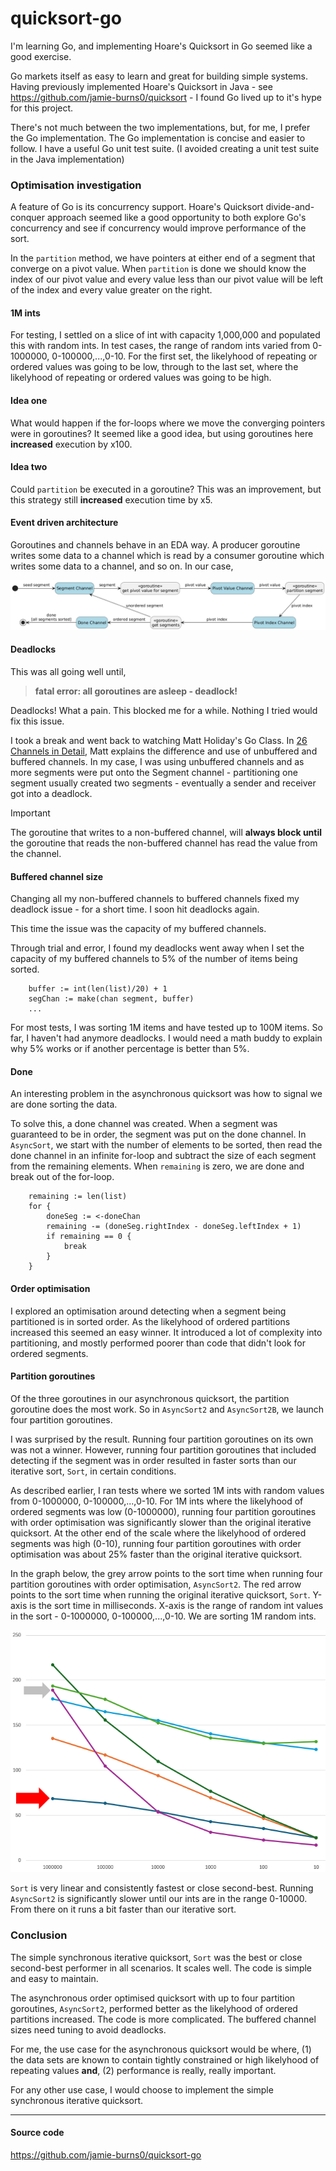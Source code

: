 # quicksort-go

I'm learning Go, and implementing Hoare's Quicksort in Go seemed like a good exercise.

Go markets itself as easy to learn and great for building simple systems. Having previously implemented Hoare's Quicksort in Java - see https://github.com/jamie-burns0/quicksort - I found Go lived up to it's hype for this project.

There's not much between the two implementations, but, for me, I prefer the Go implementation. The Go implementation is concise and easier to follow. I have a useful Go unit test suite. (I avoided creating a unit test suite in the Java implementation)

### Optimisation investigation

A feature of Go is its concurrency support. Hoare's Quicksort divide-and-conquer approach seemed like a good opportunity to both explore Go's concurrency and see if concurrency would improve performance of the sort.

In the `partition` method, we have pointers at either end of a segment that converge on a pivot value. When `partition` is done we should know the index of our pivot value and every value less than our pivot value will be left of the index and every value greater on the right.

#### 1M ints

For testing, I settled on a slice of int with capacity 1,000,000 and populated this with random ints. In test cases, the range of random ints varied from 0-1000000, 0-100000,...,0-10. For the first set, the likelyhood of repeating or ordered values was going to be low, through to the last set, where the likelyhood of repeating or ordered values was going to be high.

#### Idea one

What would happen if the for-loops where we move the converging pointers were in goroutines? It seemed like a good idea, but using goroutines here __increased__ execution by x100.

#### Idea two

Could `partition` be executed in a goroutine? This was an improvement, but this strategy still __increased__ execution time by x5.

#### Event driven architecture

Goroutines and channels behave in an EDA way. A producer goroutine writes some data to a channel which is read by a consumer goroutine which writes some data to a channel, and so on. In our case,

![quicksort with goroutines diagram](quicksort-go-goroutines-and-channels-diagram.png)

#### Deadlocks

This was all going well until,

> __fatal error: all goroutines are asleep - deadlock!__

Deadlocks! What a pain. This blocked me for a while. Nothing I tried would fix this issue.

I took a break and went back to watching Matt Holiday's Go Class. In [26 Channels in Detail](https://youtu.be/fCkxKGd6CVQ?t=540&si=y1aHUn_Gna--r9zZ), Matt explains the difference and use of unbuffered and buffered channels. In my case, I was using unbuffered channels and as more segments were put onto the Segment channel - partitioning one segment usually created two segments - eventually a sender and receiver got into a deadlock.

> [!IMPORTANT]
> The goroutine that writes to a non-buffered channel, will __always block until__ the goroutine that reads the non-buffered channel has read the value from the channel.

#### Buffered channel size

Changing all my non-buffered channels to buffered channels fixed my deadlock issue - for a short time. I soon hit deadlocks again.

This time the issue was the capacity of my buffered channels.

Through trial and error, I found my deadlocks went away when I set the capacity of my buffered channels to 5% of the number of items being sorted.

```
	buffer := int(len(list)/20) + 1
	segChan := make(chan segment, buffer)
	...
```

For most tests, I was sorting 1M items and have tested up to 100M items. So far, I haven't had anymore deadlocks. I would need a math buddy to explain why 5% works or if another percentage is better than 5%.

#### Done

An interesting problem in the asynchronous quicksort was how to signal we are done sorting the data.

To solve this, a done channel was created. When a segment was guaranteed to be in order, the segment was put on the done channel. In `AsyncSort`, we start with the number of elements to be sorted, then read the done channel in an infinite for-loop and subtract the size of each segment from the remaining elements. When `remaining` is zero, we are done and break out of the for-loop.

```
    remaining := len(list)
	for {
		doneSeg := <-doneChan
		remaining -= (doneSeg.rightIndex - doneSeg.leftIndex + 1)
		if remaining == 0 {
			break
		}
	}
```

#### Order optimisation

I explored an optimisation around detecting when a segment being partitioned is in sorted order. As the likelyhood of ordered partitions increased this seemed an easy winner. It introduced a lot of complexity into partitioning, and mostly performed poorer than code that didn't look for ordered segments.

#### Partition goroutines

Of the three goroutines in our asynchronous quicksort, the partition goroutine does the most work. So in `AsyncSort2` and `AsyncSort2B`, we launch four partition goroutines.

I was surprised by the result. Running four partition goroutines on its own was not a winner. However, running four partition goroutines that included detecting if the segment was in order resulted in faster sorts than our iterative sort, `Sort`, in certain conditions.

As described earlier, I ran tests where we sorted 1M ints with random values from 0-1000000, 0-100000,...,0-10. For 1M ints where the likelyhood of ordered segments was low (0-1000000), running four partition goroutines with order optimisation was significantly slower than the original iterative quicksort. At the other end of the scale where the likelyhood of ordered segments was high (0-10), running four partition goroutines with order optimisation was about 25% faster than the original iterative quicksort.

In the graph below, the grey arrow points to the sort time when running four partition goroutines with order optimisation, `AsyncSort2`. The red arrow points to the sort time when running the original iterative quicksort, `Sort`. Y-axis is the sort time in milliseconds. X-axis is the range of random int values in the sort - 0-1000000, 0-100000,...,0-10. We are sorting 1M random ints.

![quicksort execution time graph](quicksort-execution-time-graph.png)

`Sort` is very linear and consistently fastest or close second-best. Running `AsyncSort2` is significantly slower until our ints are in the range 0-10000. From there on it runs a bit faster than our iterative sort.

### Conclusion

The simple synchronous iterative quicksort, `Sort` was the best or close second-best performer in all scenarios. It scales well. The code is simple and easy to maintain.

The asynchronous order optimised quicksort with up to four partition goroutines, `AsyncSort2`, performed better as the likelyhood of ordered partitions increased. The code is more complicated. The buffered channel sizes need tuning to avoid deadlocks.

For me, the use case for the asynchronous quicksort would be where, (1) the data sets are known to contain tightly constrained or high likelyhood of repeating values __and__, (2) performance is really, really important.

For any other use case, I would choose to implement the simple synchronous iterative quicksort.

___
#### Source code
https://github.com/jamie-burns0/quicksort-go